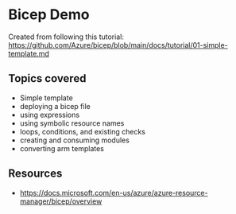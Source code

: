 # Bicep Demo

Created from following this tutorial: https://github.com/Azure/bicep/blob/main/docs/tutorial/01-simple-template.md

## Topics covered
- Simple template
- deploying a bicep file
- using expressions
- using symbolic resource names
- loops, conditions, and existing checks
- creating and consuming modules
- converting arm templates

## Resources
- https://docs.microsoft.com/en-us/azure/azure-resource-manager/bicep/overview